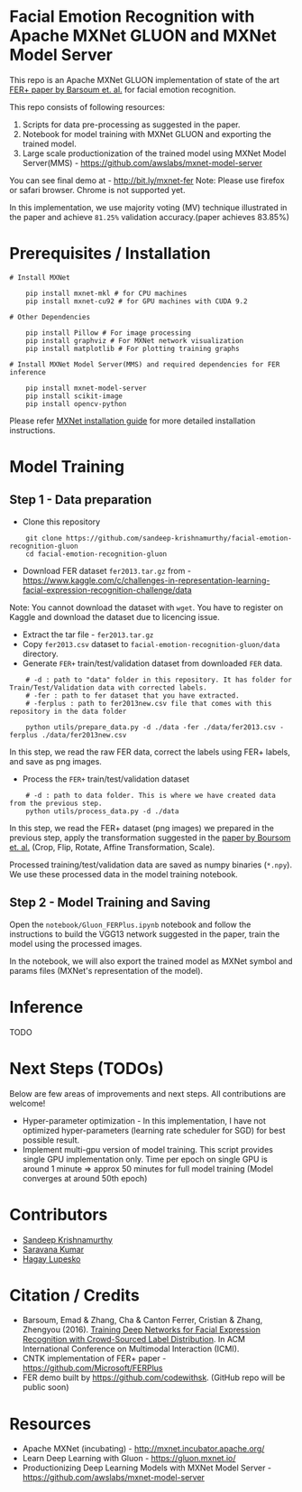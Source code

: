 # Facial Emotion Recognition with Apache MXNet GLUON and MXNet Model Server

This repo is an Apache MXNet GLUON implementation of state of the art [FER+ paper by Barsoum et. al.](https://arxiv.org/abs/1608.01041) for facial emotion recognition.

This repo consists of following resources:
1. Scripts for data pre-processing as suggested in the paper.
2. Notebook for model training with MXNet GLUON and exporting the trained model.
3. Large scale productionization of the trained model using MXNet Model Server(MMS) - https://github.com/awslabs/mxnet-model-server

You can see final demo at - http://bit.ly/mxnet-fer
Note: Please use firefox or safari browser. Chrome is not supported yet.

In this implementation, we use majority voting (MV) technique illustrated in the paper and achieve `81.25%` validation accuracy.(paper achieves 83.85%)

# Prerequisites / Installation

```
# Install MXNet

    pip install mxnet-mkl # for CPU machines
    pip install mxnet-cu92 # for GPU machines with CUDA 9.2
    
# Other Dependencies

    pip install Pillow # For image processing
    pip install graphviz # For MXNet network visualization
    pip install matplotlib # For plotting training graphs

# Install MXNet Model Server(MMS) and required dependencies for FER inference

    pip install mxnet-model-server
    pip install scikit-image
    pip install opencv-python
```

Please refer [MXNet installation guide](http://mxnet.incubator.apache.org/install/index.html?platform=Linux&language=Python&processor=CPU) for more detailed installation instructions.

# Model Training

## Step 1 - Data preparation

* Clone this repository

```
    git clone https://github.com/sandeep-krishnamurthy/facial-emotion-recognition-gluon
    cd facial-emotion-recognition-gluon
```

* Download FER dataset `fer2013.tar.gz` from - https://www.kaggle.com/c/challenges-in-representation-learning-facial-expression-recognition-challenge/data

Note: You cannot download the dataset with `wget`. You have to register on Kaggle and download the dataset due to licencing issue.

* Extract the tar file - `fer2013.tar.gz`
* Copy `fer2013.csv` dataset to `facial-emotion-recognition-gluon/data` directory. 
* Generate `FER+` train/test/validation dataset from downloaded `FER` data.

```
    # -d : path to "data" folder in this repository. It has folder for Train/Test/Validation data with corrected labels.
    # -fer : path to fer dataset that you have extracted.
    # -ferplus : path to fer2013new.csv file that comes with this repository in the data folder
    
    python utils/prepare_data.py -d ./data -fer ./data/fer2013.csv -ferplus ./data/fer2013new.csv
```
In this step, we read the raw FER data, correct the labels using FER+ labels, and save as png images.

* Process the `FER+` train/test/validation dataset

```
    # -d : path to data folder. This is where we have created data from the previous step.
    python utils/process_data.py -d ./data
```
In this step, we read the FER+ dataset (png images) we prepared in the previous step, apply the transformation suggested in the [paper by Boursom et. al.](https://arxiv.org/abs/1608.01041) (Crop, Flip, Rotate, Affine Transformation, Scale).

Processed training/test/validation data are saved as numpy binaries (`*.npy`). We use these processed data in the model training notebook.

 
## Step 2 - Model Training and Saving

Open the `notebook/Gluon_FERPlus.ipynb` notebook and follow the instructions to build the VGG13 network suggested in the paper, train the model using the processed images.

In the notebook, we will also export the trained model as MXNet symbol and params files (MXNet's representation of the model).

# Inference

TODO

# Next Steps (TODOs)

Below are few areas of improvements and next steps. All contributions are welcome!

* Hyper-parameter optimization - In this implementation, I have not optimized hyper-parameters (learning rate scheduler for SGD) for best possible result.
* Implement multi-gpu version of model training. This script provides single GPU implementation only. Time per epoch on single GPU is around 1 minute => approx 50 minutes for full model training (Model converges at around 50th epoch)

# Contributors

* [Sandeep Krishnamurthy](https://github.com/sandeep-krishnamurthy/) 
* [Saravana Kumar](https://github.com/codewithsk)
* [Hagay Lupesko](https://github.com/lupesko/sentiment-analysis-with-sagemaker-mxnet)

# Citation / Credits

* Barsoum, Emad & Zhang, Cha & Canton Ferrer, Cristian & Zhang, Zhengyou (2016). [Training Deep Networks for Facial Expression Recognition with Crowd-Sourced Label Distribution](https://arxiv.org/abs/1608.01041). In ACM International Conference on Multimodal Interaction (ICMI).
* CNTK implementation of FER+ paper - https://github.com/Microsoft/FERPlus
* FER demo built by https://github.com/codewithsk. (GitHub repo will be public soon)

# Resources

* Apache MXNet (incubating) - http://mxnet.incubator.apache.org/
* Learn Deep Learning with Gluon - https://gluon.mxnet.io/
* Productionizing Deep Learning Models with MXNet Model Server - https://github.com/awslabs/mxnet-model-server

